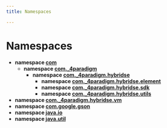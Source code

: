 ```yaml
---
title: Namespaces

---
```

# Namespaces




* **namespace [com](/hybridse/usage/api/java/Namespaces/namespacecom.md)** 
    * **namespace [com._4paradigm](/hybridse/usage/api/java/Namespaces/namespacecom_1_1__4paradigm.md)** 
        * **namespace [com._4paradigm.hybridse](/hybridse/usage/api/java/Namespaces/namespacecom_1_1__4paradigm_1_1hybridse.md)** 
            * **namespace [com._4paradigm.hybridse.element](/hybridse/usage/api/java/Namespaces/namespacecom_1_1__4paradigm_1_1hybridse_1_1element.md)** 
            * **namespace [com._4paradigm.hybridse.sdk](/hybridse/usage/api/java/Namespaces/namespacecom_1_1__4paradigm_1_1hybridse_1_1sdk.md)** 
            * **namespace [com._4paradigm.hybridse.utils](/hybridse/usage/api/java/Namespaces/namespacecom_1_1__4paradigm_1_1hybridse_1_1utils.md)** 
* **namespace [com._4paradigm.hybridse.vm](/hybridse/usage/api/java/Namespaces/namespacecom_1_1__4paradigm_1_1hybridse_1_1vm.md)** 
* **namespace [com.google.gson](/hybridse/usage/api/java/Namespaces/namespacecom_1_1google_1_1gson.md)** 
* **namespace [java.io](/hybridse/usage/api/java/Namespaces/namespacejava_1_1io.md)** 
* **namespace [java.util](/hybridse/usage/api/java/Namespaces/namespacejava_1_1util.md)** 




